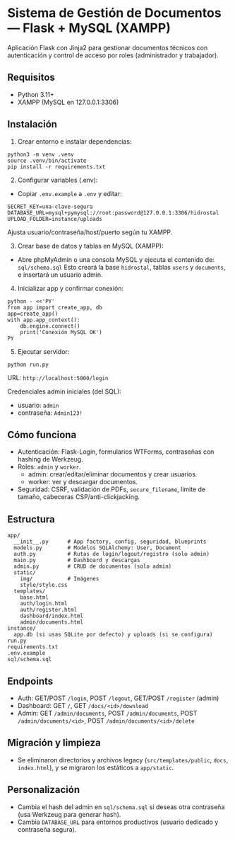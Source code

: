 # Sistema de Gestión de Documentos — Flask + MySQL (XAMPP)

Aplicación Flask con Jinja2 para gestionar documentos técnicos con autenticación y control de acceso por roles (administrador y trabajador).

## Requisitos
- Python 3.11+
- XAMPP (MySQL en 127.0.0.1:3306)

## Instalación
1) Crear entorno e instalar dependencias:
```
python3 -m venv .venv
source .venv/bin/activate
pip install -r requirements.txt
```

2) Configurar variables (.env):
- Copiar `.env.example` a `.env` y editar:
```
SECRET_KEY=una-clave-segura
DATABASE_URL=mysql+pymysql://root:password@127.0.0.1:3306/hidrostal
UPLOAD_FOLDER=instance/uploads
```
Ajusta usuario/contraseña/host/puerto según tu XAMPP.

3) Crear base de datos y tablas en MySQL (XAMPP):
- Abre phpMyAdmin o una consola MySQL y ejecuta el contenido de:
`sql/schema.sql`
Esto creará la base `hidrostal`, tablas `users` y `documents`, e insertará un usuario admin.

4) Inicializar app y confirmar conexión:
```
python - <<'PY'
from app import create_app, db
app=create_app()
with app.app_context():
    db.engine.connect()
    print('Conexión MySQL OK')
PY
```

5) Ejecutar servidor:
```
python run.py
```
URL: `http://localhost:5000/login`

Credenciales admin iniciales (del SQL):
- usuario: `admin`
- contraseña: `Admin123!`

## Cómo funciona
- Autenticación: Flask-Login, formularios WTForms, contraseñas con hashing de Werkzeug.
- Roles: `admin` y `worker`.
  - admin: crear/editar/eliminar documentos y crear usuarios.
  - worker: ver y descargar documentos.
- Seguridad: CSRF, validación de PDFs, `secure_filename`, límite de tamaño, cabeceras CSP/anti-clickjacking.

## Estructura
```
app/
  __init__.py      # App factory, config, seguridad, blueprints
  models.py        # Modelos SQLAlchemy: User, Document
  auth.py          # Rutas de login/logout/registro (solo admin)
  main.py          # Dashboard y descargas
  admin.py         # CRUD de documentos (solo admin)
  static/
    img/           # Imágenes
    style/style.css
  templates/
    base.html
    auth/login.html
    auth/register.html
    dashboard/index.html
    admin/documents.html
instance/
  app.db (si usas SQLite por defecto) y uploads (si se configura)
run.py
requirements.txt
.env.example
sql/schema.sql
```

## Endpoints
- Auth: GET/POST `/login`, POST `/logout`, GET/POST `/register` (admin)
- Dashboard: GET `/`, GET `/docs/<id>/download`
- Admin: GET `/admin/documents`, POST `/admin/documents`, POST `/admin/documents/<id>`, POST `/admin/documents/<id>/delete`

## Migración y limpieza
- Se eliminaron directorios y archivos legacy (`src/templates/public`, `docs`, `index.html`), y se migraron los estáticos a `app/static`.

## Personalización
- Cambia el hash del admin en `sql/schema.sql` si deseas otra contraseña (usa Werkzeug para generar hash).
- Cambia `DATABASE_URL` para entornos productivos (usuario dedicado y contraseña segura).